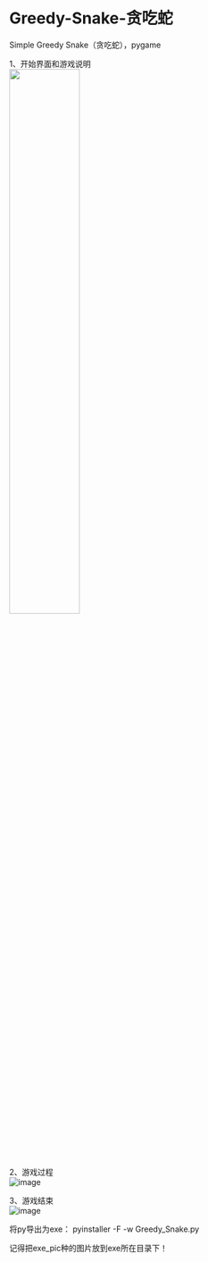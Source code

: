 # Greedy-Snake-贪吃蛇
Simple Greedy Snake（贪吃蛇），pygame

1、开始界面和游戏说明  
<img src="https://github.com/zamLily/Greedy-Snake-/blob/master/start.png" width="50%" height="50%">

  
  
2、游戏过程  
![image](https://github.com/zamLily/Greedy-Snake-/blob/master/process.png)  
  
  
3、游戏结束  
![image](https://github.com/zamLily/Greedy-Snake-/blob/master/end.png)  
  
  

将py导出为exe：
pyinstaller -F -w Greedy_Snake.py  
  
  
记得把exe_pic种的图片放到exe所在目录下！

